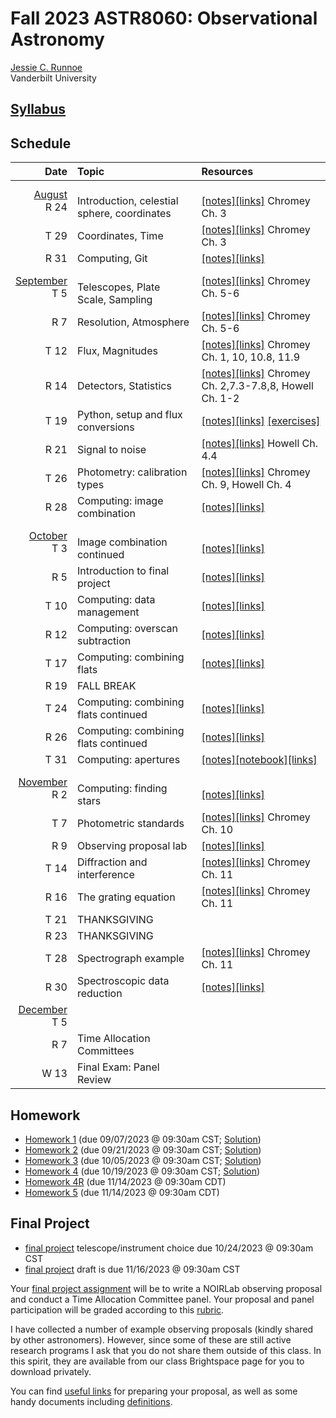# Fall 2023 ASTR8060: Observational Astronomy

[Jessie C. Runnoe](http://astro.phy.vanderbilt.edu/~runnojc1/) <br>
Vanderbilt University <br>


## [Syllabus](./docs/astr8060_syllabus_fall23.pdf)

## Schedule

| Date   | Topic | Resources |
| ---:   | :--- | :---    |
| <ins>August</ins><br> R 24   | <br> Introduction, celestial sphere, coordinates               | <br> [[notes]](./notes/ASTR8060_notes_coordinates.pdf)[[links]](RESOURCES.md#week-1) Chromey Ch. 3 |
| T 29                         | Coordinates, Time                                              |[[notes]](./notes/ASTR8060_notes_coordinates_time.pdf)[[links]](RESOURCES.md#week-2) Chromey Ch. 3 |
| R 31                         | Computing, Git                                                 |[[notes]](./notebooks/git_primer.ipynb)[[links]](RESOURCES.md#week-2) |
| <ins>September</ins><br> T 5 | <br> Telescopes, Plate Scale, Sampling                         |[[notes]](./notes/ASTR8060_notes_telescopes_resolution.pdf)[[links]](RESOURCES.md#week-3) Chromey Ch. 5-6|
| R 7                          | Resolution, Atmosphere                                         |[[notes]](./notes/ASTR8060_notes_atmosphere.pdf)[[links]](RESOURCES.md#week-3) Chromey Ch. 5-6|
| T 12                         | Flux, Magnitudes                                               |[[notes]](./notes/ASTR8060_notes_flux_mag.pdf)[[links]](RESOURCES.md#week-4) Chromey Ch. 1, 10, 10.8, 11.9|
| R 14                         | Detectors, Statistics                                          |[[notes]](./notes/ASTR8060_notes_detectors_stats.pdf)[[links]](RESOURCES.md#week-4) Chromey Ch. 2,7.3-7.8,8, Howell Ch. 1-2 |
| T 19                         | Python, setup and flux conversions                             |[[notes]](./notebooks/python_setup.ipynb)[[links]](RESOURCES.md#week-5) [[exercises]](./notebooks/flux_convert.ipynb)|
| R 21                         | Signal to noise                                                |[[notes]](./notes/ASTR8060_notes_SN.pdf)[[links]](RESOURCES.md#week-5) Howell Ch. 4.4 |
| T 26                         | Photometry: calibration types                                  |[[notes]](./notes/ASTR8060_notes_reductions.pdf)[[links]](RESOURCES.md#week-6) Chromey Ch. 9, Howell Ch. 4 |
| R 28                         | Computing: image combination                                   |[[notes]](./notebooks/image_combination.ipynb)[[links]](RESOURCES.md#week-6)|
| <ins>October</ins><br> T 3 | <br> Image combination continued                                 |<br> [[notes]](./notebooks/image_combination.ipynb)[[links]](RESOURCES.md#week-7)|
| R 5                          | Introduction to final project                                  |[[notes]](./final/)[[links]](RESOURCES.md#final)|
| T 10                         | Computing: data management                                     |[[notes]](./notebooks/data_management.ipynb)[[links]](RESOURCES.md#week-8)|
| R 12                         | Computing: overscan subtraction                                |[[notes]](./notebooks/overscan_subtraction.ipynb)[[links]](RESOURCES.md#week-8)|
| T 17                         | Computing: combining flats                                     |[[notes]](./notebooks/combine_flats.ipynb)[[links]](RESOURCES.md#week-9)|
| R 19                         | FALL BREAK                                                     ||
| T 24                         | Computing: combining flats continued                           |[[notes]](./notebooks/combine_flats.ipynb)[[links]](RESOURCES.md#week-10)|
| R 26                         | Computing: combining flats continued                           |[[notes]](./notebooks/combine_flats.ipynb)[[links]](RESOURCES.md#week-10)|
| T 31                         | Computing: apertures                                           |[[notes]](./notes/ASTR8060_notes_apertures.pdf)[[notebook]](./notebooks/apertures.ipynb)[[links]](RESOURCES.md#week-11)|
| <ins>November</ins><br> R 2  | <br> Computing: finding stars                                  |<br> [[notes]](./notebooks/starfinder.ipynb)[[links]](RESOURCES.md#week-11)|
| T 7                          | Photometric standards                                          |[[notes]](./notes/ASTR8060_notes_standards.pdf)[[links]](RESOURCES.md#week-12) Chromey Ch. 10 |
| R 9                          | Observing proposal lab                                         |[[notes]](./notebooks/observing_proposal_preparation.ipynb)[[links]](RESOURCES.md#week-12)|
| T 14                         | Diffraction and interference                                   |[[notes]](./notes/ASTR8060_notes_diffraction.pdf)[[links]](RESOURCES.md#week-13) Chromey Ch. 11 |
| R 16                         | The grating equation                                           |[[notes]](./notes/ASTR8060_notes_diffraction_spec.pdf)[[links]](RESOURCES.md#week-13) Chromey Ch. 11 |
| T 21                         | THANKSGIVING                                                   ||
| R 23                         | THANKSGIVING                                                   ||
| T 28                         | Spectrograph example                                           |[[notes]](./notes/ASTR8060_notes_spectrograph.pdf)[[links]](RESOURCES.md#week-14) Chromey Ch. 11 |
| R 30                         | Spectroscopic data reduction                                   |[[notes]](./notes/ASTR8060_notes_specreduce.pdf)[[links]](RESOURCES.md#week-14) |
| <ins>December</ins><br> T 5  | <br>                                                           |<br>|
| R 7                          | Time Allocation Committees                                     ||
| W 13                         | Final Exam: Panel Review                                       ||
<!-- Upcoming activities are commented out
| R 5                          | Proposals, aperture photometry                                 ||
| T 10                         | Photometric standards                                          ||
| R 12                         |                                                                ||
| T 17                         |                                                                ||
| R 19                         | FALL BREAK                                                     ||
| T 24                         | Diffraction, interference, grating equation                    ||
| R 26                         | Spectrographs (design)                                         ||
| T 31                         | Spectrographs (slit, fiber, resolution)                        ||
|  <ins>November</ins><br> R 2 | <br> Spectroscopic data reduction?                             ||
| T 7                          |                                                                ||
| R 9                          |                                                                ||
| T 14                         |                                                                ||
| R 16                         |                                                                ||
| T 21                         | THANKSGIVING                                                   ||
| R 23                         | THANKSGIVING                                                   ||
| T 28                         |                                                                ||
| R 30                         |                                                                ||
|  <ins>December</ins><br> T 5 | <br>                                                           ||
| R 7                          |                                                                ||
| W 13                         | Final Exam                                                     ||
-->

## Homework
* [Homework 1](./hw/HW1.pdf) (due 09/07/2023 @ 09:30am CST; [Solution](./hw/ASTR8060_HW1_solution.pdf)) 
* [Homework 2](./hw/HW2.pdf) (due 09/21/2023 @ 09:30am CST; [Solution](./hw/ASTR8060_HW2_solution.pdf))
* [Homework 3](./hw/HW3.pdf) (due 10/05/2023 @ 09:30am CST; [Solution](./hw/ASTR8060_HW3_solution.pdf))
* [Homework 4](./hw/HW4.pdf) (due 10/19/2023 @ 09:30am CST; [Solution](./hw/ASTR8060_HW4_solution.ipynb))
* [Homework 4R](./hw/HW4R.pdf) (due 11/14/2023 @ 09:30am CDT)
* [Homework 5](./hw/HW5.pdf) (due 11/14/2023 @ 09:30am CDT)

## Final Project
* [final project](./final/final_project.pdf) telescope/instrument choice due 10/24/2023 @ 09:30am CST <br>
* [final project](./final/final_project.pdf) draft is due 11/16/2023 @ 09:30am CST <br>

Your [final project assignment](./final/final_project.pdf) will be to write a NOIRLab observing proposal and conduct a Time Allocation Committee panel. Your proposal and panel participation will be graded according to this [rubric](./final/rubric.pdf).

I have collected a number of example observing proposals (kindly shared by other astronomers). However, since some of these are still active research programs I ask that you do not share them outside of this class. In this spirit, they are available from our class Brightspace page for you to download privately. 

You can find [useful links](RESOURCES.md#final) for preparing your proposal, as well as some handy documents including [definitions](./final/definitions.pdf). 

